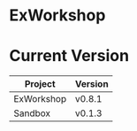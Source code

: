 # ExWorkshop

# Current Version
| Project    | Version |
|------------|---------|
| ExWorkshop | v0.8.1  |
| Sandbox    | v0.1.3  |
